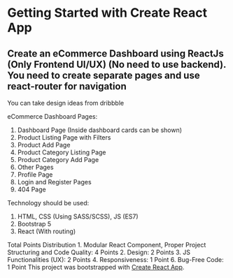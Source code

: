 # Getting Started with Create React App

## Create an eCommerce Dashboard using ReactJs (Only Frontend UI/UX) (No need to use backend). You need to create separate pages and use react-router for navigation

You can take design ideas from dribbble

eCommerce Dashboard Pages:

1. Dashboard Page (Inside dashboard cards can be shown)
2. Product Listing Page with Filters
3. Product Add Page
4. Product Category Listing Page
5. Product Category Add Page
6. Other Pages
7. Profile Page
8. Login and Register Pages
9. 404 Page

Technology should be used:

1. HTML, CSS (Using SASS/SCSS), JS (ES7)
2. Bootstrap 5
3. React (With routing)

Total Points Distribution
    1. Modular React Component, Proper Project Structuring and Code Quality: 4 Points
    2. Design: 2 Points
    3. JS Functionalities (UX): 2 Points
    4. Responsiveness: 1 Point
    6. Bug-Free Code: 1 Point
This project was bootstrapped with [Create React App](https://github.com/facebook/create-react-app).

